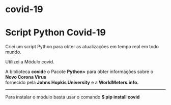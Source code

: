 # covid-19

<h1>Script Python Covid-19</h1> 

<body>
  <p>Criei um script Python para obter as atualizações em tempo real em todo mundo.</p>
  <p>Utilizei a Módulo covid.</p> 
  <p>A biblioteca <strong>covid</strong>é o Pacote <strong>Python></strong> para obter informações sobre o <strong>Novo Corona Vírus</strong>
  <br>fornecido pela <strong>Johns Hopkis University</strong> e a <strong>WorldMeters.info.</strong></p>
  <p></p>
  
  <hr>
    <p>Para instalar o módulo basta usar o comando <b>$ pip install covid</b></p>
  </hr>
  
</body>
